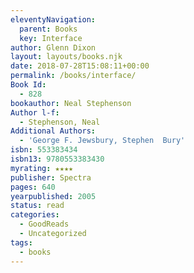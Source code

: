```yaml
---
eleventyNavigation:
  parent: Books
  key: Interface
author: Glenn Dixon
layout: layouts/books.njk
date: 2018-07-28T15:08:11+00:00
permalink: /books/interface/
Book Id:
  - 828
bookauthor: Neal Stephenson
Author l-f:
  - Stephenson, Neal
Additional Authors:
  - 'George F. Jewsbury, Stephen  Bury'
isbn: 553383434
isbn13: 9780553383430
myrating: ★★★★
publisher: Spectra
pages: 640
yearpublished: 2005
status: read
categories:
  - GoodReads
  - Uncategorized
tags:
  - books
---
```

